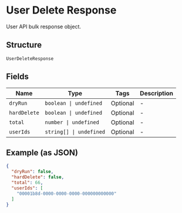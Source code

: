 
# User Delete Response

User API bulk response object.

## Structure

`UserDeleteResponse`

## Fields

| Name | Type | Tags | Description |
|  --- | --- | --- | --- |
| `dryRun` | `boolean \| undefined` | Optional | - |
| `hardDelete` | `boolean \| undefined` | Optional | - |
| `total` | `number \| undefined` | Optional | - |
| `userIds` | `string[] \| undefined` | Optional | - |

## Example (as JSON)

```json
{
  "dryRun": false,
  "hardDelete": false,
  "total": 66,
  "userIds": [
    "00001b8d-0000-0000-0000-000000000000"
  ]
}
```


